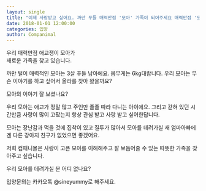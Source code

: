 ```yaml
---
layout: single
title: "이제 사랑받고 싶어요. 까만 푸들 매력만점 '모아' 가족이 되어주세요 매력만점 '모아'"
date: 2018-01-01 12:00:00
categories: 입양
author: Companimal
---
```


우리 매력만점 애교쟁이 모아가  
 새로운 가족을 찾고 있습니다.

까만 털이 매력적인 모아는 3살 푸들 남아에요. 몸무게는 6kg대랍니다. 우리 모아는 무슨 이야기를 하고 싶어서 올라를 찾아 왔을까요?

모아의 이야기 잘 보셨나요?

우리 모아는 애교가 정말 많고 주인만 졸졸 따라 다니는 아이에요. 그리고 갇혀 있던 시간만큼 사랑이 많이 고팠는지 항상 관심 받고 사랑 받고 싶어한답니다.

모아는 장난감과 먹을 것에 집착이 있고 질투가 많아서 모아를 데려가실 새 엄마아빠에겐 다른 강아지 친구가 없었으면 좋겠어요.

저희 컴패니몰은 사랑이 고픈 모아를 이해해주고 잘 보듬어줄 수 있는 따뜻한 가족을 찾아주고 싶습니다.

우리 모아를 데려가실 분 어디 없나요?

입양문의는 카카오톡 @sineyummy로 해주세요.
